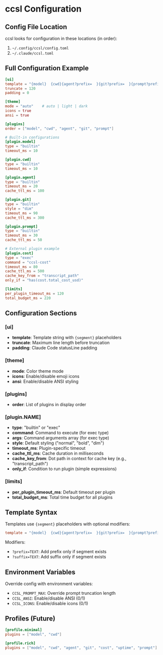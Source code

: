 # ccsl Configuration

## Config File Location

ccsl looks for configuration in these locations (in order):

1. `~/.config/ccsl/config.toml`
2. `~/.claude/ccsl.toml`

## Full Configuration Example

```toml
[ui]
template = "{model}  {cwd}{agent?prefix=  }{git?prefix=  }{prompt?prefix= — 🗣 }"
truncate = 120
padding = 0

[theme]
mode = "auto"    # auto | light | dark
icons = true
ansi = true

[plugins]
order = ["model", "cwd", "agent", "git", "prompt"]

# Built-in configurations
[plugin.model]
type = "builtin"
timeout_ms = 10

[plugin.cwd]
type = "builtin"
timeout_ms = 10

[plugin.agent]
type = "builtin"
timeout_ms = 20
cache_ttl_ms = 100

[plugin.git]
type = "builtin"
style = "dim"
timeout_ms = 90
cache_ttl_ms = 300

[plugin.prompt]
type = "builtin"
timeout_ms = 30
cache_ttl_ms = 50

# External plugin example
[plugin.cost]
type = "exec"
command = "ccsl-cost"
timeout_ms = 80
cache_ttl_ms = 500
cache_key_from = "transcript_path"
only_if = "has(cost.total_cost_usd)"

[limits]
per_plugin_timeout_ms = 120
total_budget_ms = 220
```

## Configuration Sections

### [ui]

- **template**: Template string with `{segment}` placeholders
- **truncate**: Maximum line length before truncation
- **padding**: Claude Code statusLine padding

### [theme]

- **mode**: Color theme mode
- **icons**: Enable/disable emoji icons
- **ansi**: Enable/disable ANSI styling

### [plugins]

- **order**: List of plugins in display order

### [plugin.NAME]

- **type**: "builtin" or "exec"
- **command**: Command to execute (for exec type)
- **args**: Command arguments array (for exec type)
- **style**: Default styling ("normal", "bold", "dim")
- **timeout_ms**: Plugin-specific timeout
- **cache_ttl_ms**: Cache duration in milliseconds
- **cache_key_from**: Dot path in context for cache key (e.g., "transcript_path")
- **only_if**: Condition to run plugin (simple expressions)

### [limits]

- **per_plugin_timeout_ms**: Default timeout per plugin
- **total_budget_ms**: Total time budget for all plugins

## Template Syntax

Templates use `{segment}` placeholders with optional modifiers:

```toml
template = "{model}  {cwd}{agent?prefix=  }{git?prefix=  }{prompt?prefix= — 🗣 }"
```

Modifiers:

- `?prefix=TEXT`: Add prefix only if segment exists
- `?suffix=TEXT`: Add suffix only if segment exists

## Environment Variables

Override config with environment variables:

- `CCSL_PROMPT_MAX`: Override prompt truncation length
- `CCSL_ANSI`: Enable/disable ANSI (0/1)
- `CCSL_ICONS`: Enable/disable icons (0/1)

## Profiles (Future)

```toml
[profile.minimal]
plugins = ["model", "cwd"]

[profile.rich]
plugins = ["model", "cwd", "agent", "git", "cost", "uptime", "prompt"]
```
